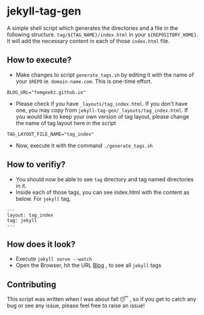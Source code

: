 # jekyll-tag-gen
A simple shell script which generates the directories and a file in the following structure.
`tag/${TAG_NAME}/index.html`
in your `${REPOSITORY_HOME}`. It will add the necessary content in each of those `index.html`
file.


## How to execute?
- Make changes to script `generate_tags.sh` by editing it with the name of your `$REPO` 
ie. `domain.name.com`. This is one-time effort.
```
BLOG_URL="femgeekz.github.io"
```
- Please check if you have `_layouts/tag_index.html`. If you don't have one, you may copy
  from `jekyll-tag-gen/_layouts/tag_index.html`. If you would like to keep your own version of
  tag layout, please change the name of tag layout here in the script
```
TAG_LAYOUT_FILE_NAME="tag_index"
```
- Now, execute it with the command `./generate_tags.sh`


## How to verifiy?
- You should now be able to see `tag` directory and tag named directories in it.
- Inside each of those tags, you can see index.html with the content as below.
  For `jekyll` tag,
```
---
layout: tag_index
tag: jekyll
---
```
## How does it look?
- Execute `jekyll serve --watch`
- Open the Browser, hit the URL [Blog](http://localhost:4000/tag/jekyll) , to see all `jekyll` tags
 
## Contributing
This script was written when I was about fall :sleeping: , so if you get to catch any bug or see any issue, please feel
free to raise an issue!
